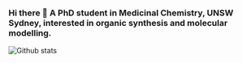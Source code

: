 ### Hi there 👋 A PhD student in Medicinal Chemistry, UNSW Sydney, interested in organic synthesis and molecular modelling.
![Github stats](https://github-readme-stats.vercel.app/api?username=quantaosun&theme=highcontrast&show_icons=true&count_private=true)

<!--
**quantaosun/quantaosun** is a ✨ _special_ ✨ repository because its `README.md` (this file) appears on your GitHub profile.

Here are some ideas to get you started:

- 🔭 I’m currently working on ...
- 🌱 I’m currently learning ...
- 👯 I’m looking to collaborate on ...
- 🤔 I’m looking for help with ...
- 💬 Ask me about ...
- 📫 How to reach me: ...
- 😄 Pronouns: ...
- ⚡ Fun fact: ...
-->
